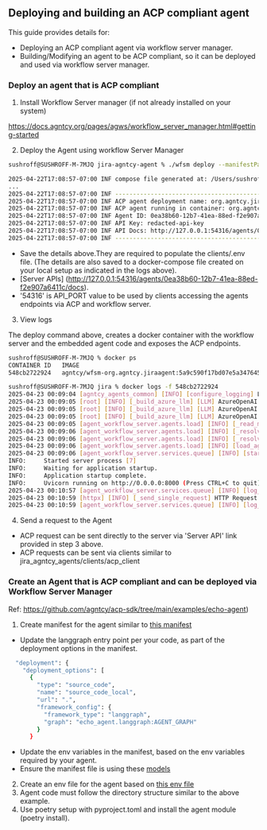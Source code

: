 ## Deploying and building an ACP compliant agent

This guide provides details for:
- Deploying an ACP compliant agent via workflow server manager. 
- Building/Modifying an agent to be ACP compliant, so it can be deployed and used via workflow server manager.

### Deploy an agent that is ACP compliant

1. Install Workflow Server manager (if not already installed on your system)

https://docs.agntcy.org/pages/agws/workflow_server_manager.html#getting-started


2. Deploy the Agent using workflow Server Manager

```bash
sushroff@SUSHROFF-M-7MJQ jira-agntcy-agent % ./wfsm deploy --manifestPath deploy_acp/jira_agent.json --envFilePath deploy_acp/jira_agent_env.yaml 

2025-04-22T17:08:57-07:00 INF compose file generated at: /Users/sushroff/.wfsm/compose-org.agntcy.jiraagent.yaml
...
2025-04-22T17:08:57-07:00 INF ---------------------------------------------------------------------
2025-04-22T17:08:57-07:00 INF ACP agent deployment name: org.agntcy.jiraagent
2025-04-22T17:08:57-07:00 INF ACP agent running in container: org.agntcy.jiraagent, listening for ACP requests on: http://127.0.0.1:54316
2025-04-22T17:08:57-07:00 INF Agent ID: 0ea38b60-12b7-41ea-88ed-f2e907a6411c
2025-04-22T17:08:57-07:00 INF API Key: redacted-api-key
2025-04-22T17:08:57-07:00 INF API Docs: http://127.0.0.1:54316/agents/0ea38b60-12b7-41ea-88ed-f2e907a6411c/docs
2025-04-22T17:08:57-07:00 INF ---------------------------------------------------------------------
```
- Save the details above.They are required to populate the clients/.env file. (The details are also saved to a docker-compose file created on your local setup as indicated in the logs above).
- [Server APIs] (http://127.0.0.1:54316/agents/0ea38b60-12b7-41ea-88ed-f2e907a6411c/docs).
- '54316' is API_PORT value to be used by clients accessing the agents endpoints via ACP and workflow server.


3. View logs

The deploy command above, creates a docker container with the workflow server and the embedded agent code and exposes the ACP endpoints.
```bash
sushroff@SUSHROFF-M-7MJQ % docker ps
CONTAINER ID   IMAGE                                                                                                COMMAND                CREATED       STATUS       PORTS                     NAMES
548cb2722924   agntcy/wfsm-org.agntcy.jiraagent:5a9c590f17bd07e5a3476455633ae10d2b4de7ca5e4589c364d2a57809197c48    "/opt/start_agws.sh"   6 hours ago   Up 6 hours   0.0.0.0:54316->8000/tcp   orgagntcyjiraagent-org.agntcy.jiraagent-1

sushroff@SUSHROFF-M-7MJQ jira % docker logs -f 548cb2722924
2025-04-23 00:09:04 [agntcy_agents_common] [INFO] [configure_logging] Logging has been configured successfully.
2025-04-23 00:09:05 [root] [INFO] [_build_azure_llm] [LLM] AzureOpenAI deployment=gpt-4o api_version=2024-08-01-preview
2025-04-23 00:09:05 [root] [INFO] [_build_azure_llm] [LLM] AzureOpenAI deployment=gpt-4o api_version=2024-08-01-preview
2025-04-23 00:09:05 [root] [INFO] [_build_azure_llm] [LLM] AzureOpenAI deployment=gpt-4o api_version=2024-08-01-preview
2025-04-23 00:09:05 [agent_workflow_server.agents.load] [INFO] [_read_manifest] Loaded Agent Manifest from /opt/spec/manifest.json
2025-04-23 00:09:06 [agent_workflow_server.agents.load] [INFO] [_resolve_agent] Loaded Agent from /opt/agent-workflow-server/.venv/lib/python3.12/site-packages/jira_agent/build_graph.py
2025-04-23 00:09:06 [agent_workflow_server.agents.load] [INFO] [_resolve_agent] Agent Type: LangGraphAgent
2025-04-23 00:09:06 [agent_workflow_server.agents.load] [INFO] [load_agents] Registered Agent: '0ea38b60-12b7-41ea-88ed-f2e907a6411c'
2025-04-23 00:09:06 [agent_workflow_server.services.queue] [INFO] [start_workers] Starting 5 workers
INFO:     Started server process [7]
INFO:     Waiting for application startup.
INFO:     Application startup complete.
INFO:     Uvicorn running on http://0.0.0.0:8000 (Press CTRL+C to quit)
2025-04-23 00:10:57 [agent_workflow_server.services.queue] [INFO] [log_run] (Worker 1) Background Run 24f99e0a-e399-467d-aaf5-5e7bb5c78c31 started
2025-04-23 00:10:59 [httpx] [INFO] [_send_single_request] HTTP Request: POST https://smith-project-agents.openai.azure.com/openai/deployments/gpt-4o/chat/completions?api-version=2024-08-01-preview "HTTP/1.1 200 OK"
2025-04-23 00:10:59 [agent_workflow_server.services.queue] [INFO] [log_run] (Worker 1) Background Run 24f99e0a-e399-467d-aaf5-5e7bb5c78c31 succeeded: {'exec_s': 1.681283950805664, 'queue_s': 0.00820612907409668, 'attempts': 1}

```

4. Send a request to the Agent
- ACP request can be sent directly to the server via 'Server API' link provided in step 3 above.
- ACP requests can be sent via clients similar to jira_agntcy_agents/clients/acp_client 

### Create an Agent that is ACP compliant and can be deployed via Workflow Server Manager

Ref: https://github.com/agntcy/acp-sdk/tree/main/examples/echo-agent)

1. Create manifest for the agent similar to [this manifest](https://github.com/agntcy/acp-sdk/blob/main/examples/echo-agent/deploy/echo-agent.json)
- Update the langgraph entry point per your code, as part of the deployment options in the manifest.
```bash
  "deployment": {
    "deployment_options": [
      {
        "type": "source_code",
        "name": "source_code_local",
        "url": ".",
        "framework_config": {
          "framework_type": "langgraph",
          "graph": "echo_agent.langgraph:AGENT_GRAPH"
        }
      }
```
- Update the env variables in the manifest, based on the env variables required by your agent.
- Ensure the manifest file is using these [models](https://github.com/agntcy/acp-sdk/blob/main/examples/echo-agent/echo_agent/state.py)
2. Create an env file for the agent based on [this env file](https://github.com/agntcy/acp-sdk/blob/main/examples/echo-agent/deploy/echo_agent_example.yaml)
3. Agent code must follow the directory structure similar to the above example.
4. Use poetry setup with pyproject.toml and install the agent module (poetry install).
